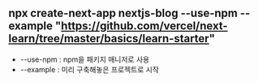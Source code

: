## npx create-next-app nextjs-blog --use-npm --example "https://github.com/vercel/next-learn/tree/master/basics/learn-starter"

-   --use-npm : npm을 패키지 매니저로 사용
-   --example : 미리 구축해놓은 프로젝트로 시작
